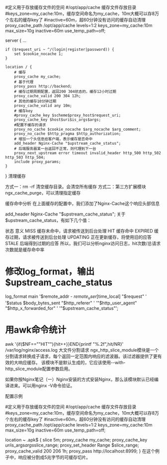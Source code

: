 
#定义用于存放缓存文件的空间
#/opt/app/cache 缓存文件存放目录
#keys_zone=my_cache:10m，缓存空间命名为my_cache，10m大概可以存8万个左右的缓存key了
#inactive=60m，超60分钟没有访问的缓存自动清理
proxy_cache_path /opt/app/cache levels=1:2 keys_zone=my_cache:10m max_size=10g inactive=60m use_temp_path=off;

server {
    ...

    if ($request_uri ~ ^/(login|register|password)) {
        set $cookie_nocache 1;
    }

    location / {
        # 缓存
        proxy_cache my_cache;
        # 基于代理
        proxy_pass http://backend;
        # 缓存过期周期配置，返回200 304状态的，缓存12小时过期
        proxy_cache_valid 200 304 12h;
        # 其他的缓存10分钟过期
        proxy_cache_valid any 10m;
        # 缓存key
        #proxy_cache_key $scheme$proxy_host$request_uri;
        proxy_cache_key $host$uri$is_args$args;
        #配置不缓存的请求
        proxy_no_cache $cookie_nocache $arg_nocache $arg_comment;
        proxy_no_cache $http_pragma $http_authorization;
        # 增加一个头信息给客户端，表示缓存是否命中
        add_header Nginx-Cache "$upstream_cache_status";
        # 后端服务器某一台返回不正常，则代理到下一台
        proxy_next_upstream error timeout invalid_header http_500 http_502 http_503 http_504;
        include proxy_params;
    }
}
清理缓存

方式一：rm -rf 清空缓存目录。会清空所有缓存
方式二：第三方扩展模块ngx_cache_purge，可以清理指定缓存

缓存命中分析
在上面缓存的配置中，我们添加了Nginx-Cache这个响应头部信息

add_header Nginx-Cache "$upstream_cache_status";
关于$upstream_cache_status，有如下几个值：

状态	意义
MISS	缓存未命中，请求被传送到后台处理
HIT	缓存命中
EXPIRED	缓存过期，请求被传送到后台处理
UPDATING	正在更新缓存，将使用旧的应答
STALE	后端得到过期的应答
所以，我们可以分析nginx访问日志，hit次数/总请求次数就是缓存命中率

# 修改log_format，输出$upstream_cache_status
log_format  main  '$remote_addr - $remote_user [$time_local] "$request" '
                      '$status $body_bytes_sent "$http_referer" '
                      '"$http_user_agent" "$http_x_forwarded_for" '
                      '"$upstream_cache_status"';
# 用awk命令统计
awk '{if($NF=="\"HIT\""){hit++}}END{printf "%.2f",hit/NR}' /var/log/nginx/access.log
大文件分割请求
ngx_http_slice_module模块是一个分割请求转换成子请求，每个返回一定范围内响应的滤波器。该过滤器提供了更有效的大响应缓存。
该模块不是默认生成的，它应该使用--with-http_slice_module配置参数启用。

如果你按Nginx笔记（一）Nginx安装的方式安装Nginx，那么该模块默认已经编译进来。可以用nginx -V命令验证。

配置示例

#定义用于存放缓存文件的空间
#/opt/app/cache 缓存文件存放目录
#keys_zone=my_cache:10m，缓存空间命名为my_cache，10m大概可以存8万个左右的缓存key了
#inactive=60m，超60分钟没有访问的缓存自动清理
proxy_cache_path /opt/app/cache levels=1:2 keys_zone=my_cache:10m max_size=10g inactive=60m use_temp_path=off;

location ~ \.apk$ {
    slice             5m;
    proxy_cache       my_cache;
    proxy_cache_key   $uri$is_args$args$slice_range;
    proxy_set_header  Range $slice_range;
    proxy_cache_valid 200 206 1h;
    proxy_pass        http://localhost:8999;
}
在这个例子中，响应被分割成5兆字节的可缓存切片。